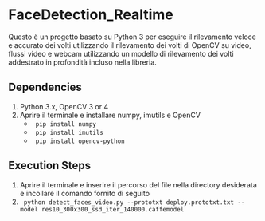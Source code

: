 # FaceDetection_Realtime
Questo è un progetto basato su Python 3 per eseguire il rilevamento veloce e accurato dei volti utilizzando il rilevamento dei volti di OpenCV su video, flussi video e webcam utilizzando un modello di rilevamento dei volti addestrato in profondità incluso nella libreria.

## Dependencies
1. Python 3.x, OpenCV 3 or 4
2. Aprire il terminale e installare numpy, imutils e OpenCV
   * ``` pip install numpy```
   * ``` pip install imutils```
   * ``` pip install opencv-python```


## Execution Steps
1. Aprire il terminale e inserire il percorso del file nella directory desiderata e incollare il comando fornito di seguito
2. ``` python detect_faces_video.py --prototxt deploy.prototxt.txt --model res10_300x300_ssd_iter_140000.caffemodel```
